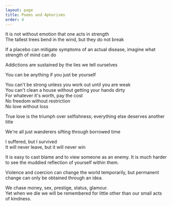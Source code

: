 ```yaml
---
layout: page
title: Poems and Aphorisms
order: 4
---
```

It is not without emotion that one acts in strength<br>
The tallest trees bend in the wind, but they do not break

If a placebo can mitigate symptoms of an actual disease, imagine what strength of mind can do

Addictions are sustained by the lies we tell ourselves

You can be anything if you just be yourself

You can't be strong unless you work out until you are weak<br>
You can't clean a house without getting your hands dirty<br>
For whatever it's worth, pay the cost<br>
No freedom without restriction<br>
No love without loss

True love is the triumph over selfishness; everything else deserves another title

We're all just wanderers sifting through borrowed time

I suffered, but I survived<br>
It will never leave, but it will never win

It is easy to cast blame and to view someone as an enemy.  It is much harder to see the muddied reflection of yourself within them.

Violence and coercion can change the world temporarily, but permanent change can only be obtained through an idea.

We chase money, sex, prestige, status, glamour.<br>Yet when we die we will be remembered for little other than our small acts of kindness.